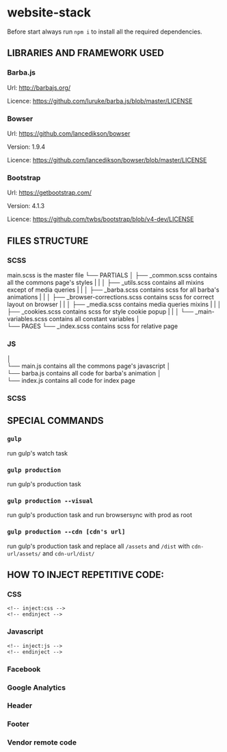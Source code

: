 # website-stack
Before start always run `npm i` to install all the required dependencies.

## LIBRARIES AND FRAMEWORK USED

###	Barba.js


Url: http://barbajs.org/

Licence: https://github.com/luruke/barba.js/blob/master/LICENSE


### Bowser


Url: https://github.com/lancedikson/bowser

Version: 1.9.4

Licence: https://github.com/lancedikson/bowser/blob/master/LICENSE


### Bootstrap


Url: https://getbootstrap.com/

Version: 4.1.3

Licence: https://github.com/twbs/bootstrap/blob/v4-dev/LICENSE


## FILES STRUCTURE

### SCSS


main.scss is the master file
└── PARTIALS
│   ├── _common.scss  contains all the commons page's styles
|   |
│   ├── _utils.scss   contains all mixins except of media queries
|   |
│   ├── _barba.scss   contains scss for all barba's animations
|   |
│   ├── _browser-corrections.scss   contains scss for correct layout on browser
|   |
│   ├── _media.scss   contains media queries mixins
|   |
│   ├── _cookies.scss   contains scss for style cookie popup
|   |
│   └── _main-variables.scss   contains all constant variables
│   
└── PAGES
    └── _index.scss   contains scss for relative page



### JS

│   
└── main.js contains all the commons page's javascript
│   
└── barba.js   contains all code for barba's animation
│   
└── index.js   contains all code for index page

### SCSS

## SPECIAL COMMANDS

### `gulp`
run gulp's watch task

### `gulp production`
run gulp's production task

### `gulp production --visual`
run gulp's production task and run browsersync with prod as root

### `gulp production --cdn [cdn's url]`
run gulp's production task and replace all `/assets` and `/dist` with `cdn-url/assets/` and `cdn-url/dist/`

## HOW TO INJECT REPETITIVE CODE:

### CSS
```
<!-- inject:css -->
<!-- endinject -->
```
### Javascript
```
<!-- inject:js -->
<!-- endinject -->
```
### Facebook
<!-- inject:facebookpixel:html -->
<!-- endinject -->

### Google Analytics
<!-- inject:googleanalytics:html -->
<!-- endinject -->

### Header
<!-- inject:header:html -->
<!-- endinject -->

### Footer
<!-- inject:footer:html -->
<!-- endinject -->

### Vendor remote code
<!-- inject:vendorremotecode:html -->
<!-- endinject -->


